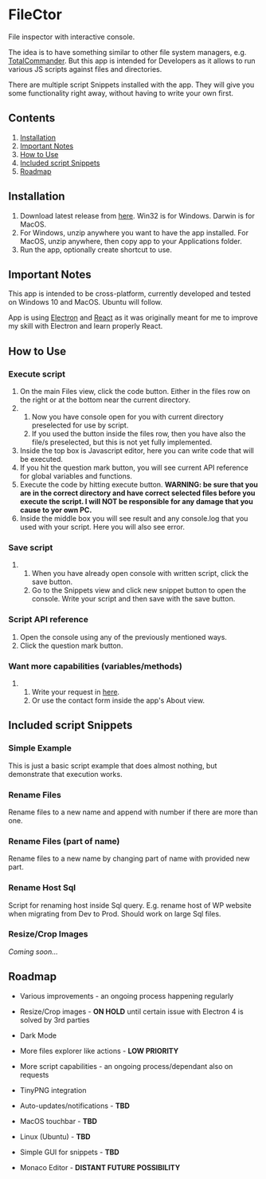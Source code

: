 # FileCtor

File inspector with interactive console.

The idea is to have something similar to other file system managers, e.g. [TotalCommander](https://www.ghisler.com/). But this app is intended for Developers as it allows to run various JS scripts against files and directories.

There are multiple script Snippets installed with the app. They will give you some functionality right away, without having to write your own first.

## Contents

1. [Installation](#installation)
2. [Important Notes](#important-notes)
3. [How to Use](#how-to-use)
4. [Included script Snippets](#included-script-snippets)
5. [Roadmap](#roadmap)

## Installation

1. Download latest release from [here](https://github.com/tomaschyly/FileCtor/releases). Win32 is for Windows. Darwin is for MacOS.
2. For Windows, unzip anywhere you want to have the app installed. For MacOS, unzip anywhere, then copy app to your Applications folder.
3. Run the app, optionally create shortcut to use.

## Important Notes

This app is intended to be cross-platform, currently developed and tested on Windows 10 and MacOS. Ubuntu will follow.

App is using [Electron](https://electronjs.org/) and [React](https://reactjs.org/) as it was originally meant for me to improve my skill with Electron and learn properly React.

## How to Use

### Execute script
1. On the main Files view, click the code button. Either in the files row on the right or at the bottom near the current directory.
2. 
	1. Now you have console open for you with current directory preselected for use by script.
	2. If you used the button inside the files row, then you have also the file/s preselected, but this is not yet fully implemented.
3. Inside the top box is Javascript editor, here you can write code that will be executed.
4. If you hit the question mark button, you will see current API reference for global variables and functions.
5. Execute the code by hitting execute button. **WARNING: be sure that you are in the correct directory and have correct selected files before you execute the script. I will NOT be responsible for any damage that you cause to yor own PC.**
6. Inside the middle box you will see result and any console.log that you used with your script. Here you will also see error.

### Save script
1.
	1. When you have already open console with written script, click the save button.
	2. Go to the Snippets view and click new snippet button to open the console. Write your script and then save with the save button.
	
### Script API reference
1. Open the console using any of the previously mentioned ways.
2. Click the question mark button. 

### Want more capabilities (variables/methods)
1. 
	1. Write your request in [here](https://github.com/tomaschyly/FileCtor/issues).
	2. Or use the contact form inside the app's About view.

## Included script Snippets

### Simple Example

This is just a basic script example that does almost nothing, but demonstrate that execution works.

### Rename Files

Rename files to a new name and append with number if there are more than one.

### Rename Files (part of name)

Rename files to a new name by changing part of name with provided new part.

### Rename Host Sql

Script for renaming host inside Sql query. E.g. rename host of WP website when migrating from Dev to Prod. Should work on large Sql files.

### Resize/Crop Images

*Coming soon...*

## Roadmap

* Various improvements - an ongoing process happening regularly
* Resize/Crop images - **ON HOLD** until certain issue with Electron 4 is solved by 3rd parties
* Dark Mode
* More files explorer like actions - **LOW PRIORITY**
* More script capabilities - an ongoing process/dependant also on requests
* TinyPNG integration

* Auto-updates/notifications - **TBD**
* MacOS touchbar - **TBD**
* Linux (Ubuntu) - **TBD**
* Simple GUI for snippets - **TBD**

* Monaco Editor - **DISTANT FUTURE POSSIBILITY**
